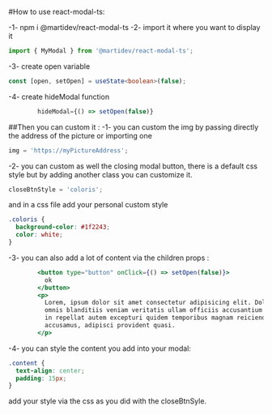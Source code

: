 #How to use react-modal-ts:

-1- npm i @martidev/react-modal-ts
-2- import it where you want to display it

```javascript
import { MyModal } from '@martidev/react-modal-ts';
```

-3- create open variable

```typescript
const [open, setOpen] = useState<boolean>(false);
```

-4- create hideModal function

```javascript
        hideModal={() => setOpen(false)}
```

##Then you can custom it :
-1- you can custom the img by passing directly the address of the picture or importing one

```javascript
img = 'https://myPictureAddress';
```

-2- you can custom as well the closing modal button, there is a default css style but by adding another class you can customize it.

```jsx
closeBtnStyle = 'coloris';
```

and in a css file add your personal custom style

```css
.coloris {
  background-color: #1f2243;
  color: white;
}
```

-3- you can also add a lot of content via the children props :

```jsx
        <button type="button" onClick={() => setOpen(false)}>
          ok
        </button>
        <p>
          Lorem, ipsum dolor sit amet consectetur adipisicing elit. Doloribus
          omnis blanditiis veniam veritatis ullam officiis accusantium deserunt
          in repellat autem excepturi quidem temporibus magnam reiciendis est
          accusamus, adipisci provident quasi.
        </p>
```

-4- you can style the content you add into your modal:

```css
.content {
  text-align: center;
  padding: 15px;
}
```

add your style via the css as you did with the closeBtnSyle.
